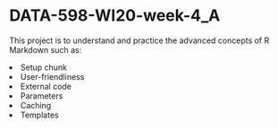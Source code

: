 # DATA-598-WI20-week-4_A

This project is to understand and practice the advanced concepts of R Markdown such as:

<li> Setup chunk </li>
<li> User-friendliness </li>
<li> External code </li>
<li> Parameters </li>
<li> Caching </li>
<li> Templates </li>
